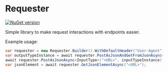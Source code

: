 # Requester
[![NuGet version](https://badge.fury.io/nu/RequesterLib.svg)](https://badge.fury.io/nu/RequesterLib)

Simple library to make request interactions with endpoints easier.

Example usage:
```c#
var requester = new Requester.Builder().WithDefaultHeader("User-Agent", "Test").Build();
var outputTypeInstance = await requester.PostAsJsonAndGetFromJsonAsync<InputType, OutputType>("<URL>", inputTypeInstance);
await requester.PostAsJsonAsync<InputType>("<URL>", inputTypeInstance);
var jsonElement = await requester.GetJsonElementAsync("<URL>");
```
